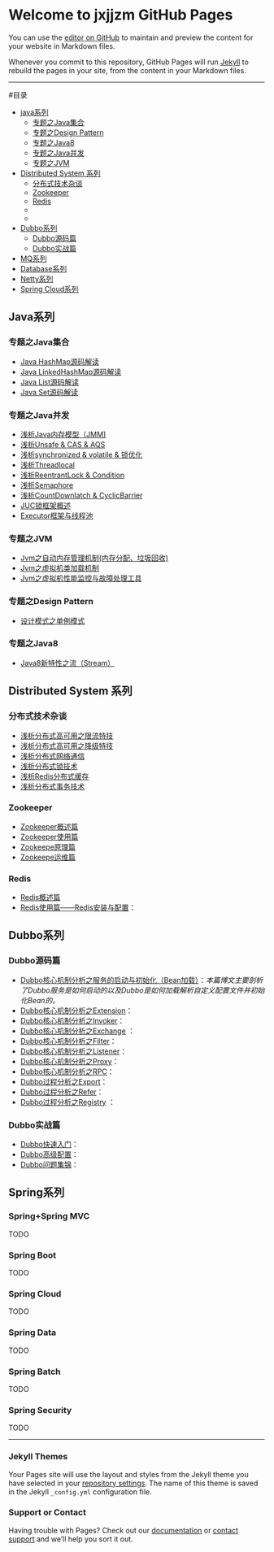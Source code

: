 # Welcome to jxjjzm GitHub Pages


You can use the [editor on GitHub](https://github.com/jxjjzm/jxjjzm.github.io/edit/master/README.md) to maintain and preview the content for your website in Markdown files.

Whenever you commit to this repository, GitHub Pages will run [Jekyll](https://jekyllrb.com/) to rebuild the pages in your site, from the content in your Markdown files.

***
#目录

* [java系列](#jxjjzm-java)
	* [专题之Java集合](#jxjjzm-java-collection)
	* [专题之Design Pattern](#jxjjzm-java-design-pattern)
	* [专题之Java8](#jxjjzm-java-java8)
	* [专题之Java并发](#jxjjzm-java-juc)
	* [专题之JVM](#jxjjzm-java-jvm)
* [Distributed System 系列](#jxjjzm-distributed-system)
	* [分布式技术杂谈](#jxjjzm-distributed-system-talk)
	* [Zookeeper](#jxjjzm-distributed-system-zookeeper)
	* [Redis](#jxjjzm-distributed-system-redis)
	* [](#jxjjzm-distributed-system-redis)
	* [](#jxjjzm-distributed-system-talk)
* [Dubbo系列](#jxjjzm-dubbo)
	* [Dubbo源码篇](#jxjjzm-dubbo-code)
	* [Dubbo实战篇](#jxjjzm-dubbo-inAction)
* [MQ系列](#mq)
* [Database系列](#database)
* [Netty系列](#netty)
* [Spring Cloud系列](#spring-cloud)



<h2 id="jxjjzm-java">Java系列</h2>
<h3 id="jxjjzm-java-collection">专题之Java集合</h3>

- [Java HashMap源码解读](https://github.com/jxjjzm/jxjjzm.github.io/blob/master/Java%E7%B3%BB%E5%88%97/Collection/Java%20HashMap%E6%BA%90%E7%A0%81%E8%A7%A3%E8%AF%BB.md)
- [Java LinkedHashMap源码解读](https://github.com/jxjjzm/jxjjzm.github.io/blob/master/Java%E7%B3%BB%E5%88%97/Collection/Java%20LinkedHashMap%E6%BA%90%E7%A0%81%E8%A7%A3%E8%AF%BB.md)
- [Java List源码解读](https://github.com/jxjjzm/jxjjzm.github.io/blob/master/Java%E7%B3%BB%E5%88%97/Collection/Java%20List%E6%BA%90%E7%A0%81%E8%A7%A3%E8%AF%BB.md)
- [Java Set源码解读](https://github.com/jxjjzm/jxjjzm.github.io/blob/master/Java%E7%B3%BB%E5%88%97/Collection/Java%20Set%E6%BA%90%E7%A0%81%E8%A7%A3%E8%AF%BB.md)

<h3 id="jxjjzm-java-juc">专题之Java并发</h3>

- [浅析Java内存模型（JMM)](https://github.com/jxjjzm/jxjjzm.github.io/blob/master/Java%E7%B3%BB%E5%88%97/Concurrent/%E6%B5%85%E6%9E%90Java%E5%86%85%E5%AD%98%E6%A8%A1%E5%9E%8B.md)
- [浅析Unsafe & CAS & AQS](https://github.com/jxjjzm/jxjjzm.github.io/blob/master/Java%E7%B3%BB%E5%88%97/Concurrent/%E6%B5%85%E6%9E%90Unsafe%20%26%20CAS%20%26%20AQS.md)
- [浅析synchronized & volatile & 锁优化](https://github.com/jxjjzm/jxjjzm.github.io/blob/master/Java%E7%B3%BB%E5%88%97/Concurrent/%E6%B5%85%E6%9E%90synchronized%20%26%20volatile%20%26%20%E9%94%81%E4%BC%98%E5%8C%96.md)
- [浅析Threadlocal](https://github.com/jxjjzm/jxjjzm.github.io/blob/master/Java%E7%B3%BB%E5%88%97/Concurrent/%E6%B5%85%E6%9E%90Threadlocal.md)
- [浅析ReentrantLock & Condition](https://github.com/jxjjzm/jxjjzm.github.io/blob/master/Java%E7%B3%BB%E5%88%97/Concurrent/%E6%B5%85%E6%9E%90ReentrantLock%20%26%20Condition.md)
- [浅析Semaphore](https://github.com/jxjjzm/jxjjzm.github.io/blob/master/Java%E7%B3%BB%E5%88%97/Concurrent/%E6%B5%85%E6%9E%90Semaphore.md)
- [浅析CountDownlatch & CyclicBarrier](https://github.com/jxjjzm/jxjjzm.github.io/blob/master/Java%E7%B3%BB%E5%88%97/Concurrent/%E6%B5%85%E6%9E%90CountDownlatch%20%26%20CyclicBarrier.md)
- [JUC锁框架概述](https://github.com/jxjjzm/jxjjzm.github.io/blob/master/Java%E7%B3%BB%E5%88%97/Concurrent/JUC%E9%94%81%E6%A1%86%E6%9E%B6%E6%A6%82%E8%BF%B0.md)
- [Executor框架与线程池](https://github.com/jxjjzm/jxjjzm.github.io/blob/master/Java%E7%B3%BB%E5%88%97/Concurrent/Executor%E6%A1%86%E6%9E%B6%E4%B8%8E%E7%BA%BF%E7%A8%8B%E6%B1%A0.md)

<h3 id="jxjjzm-java-jvm">专题之JVM</h3>


- [Jvm之自动内存管理机制(内存分配、垃圾回收)](https://github.com/jxjjzm/jxjjzm.github.io/blob/master/Java%E7%B3%BB%E5%88%97/Jvm/Jvm%E4%B9%8B%E8%87%AA%E5%8A%A8%E5%86%85%E5%AD%98%E7%AE%A1%E7%90%86%E6%9C%BA%E5%88%B6(%E5%86%85%E5%AD%98%E5%88%86%E9%85%8D%E3%80%81%E5%9E%83%E5%9C%BE%E5%9B%9E%E6%94%B6).md "Jvm之自动内存管理机制(内存分配、垃圾回收)")
- [Jvm之虚拟机类加载机制](https://github.com/jxjjzm/jxjjzm.github.io/blob/master/Java%E7%B3%BB%E5%88%97/Jvm/Jvm%E4%B9%8B%E8%99%9A%E6%8B%9F%E6%9C%BA%E7%B1%BB%E5%8A%A0%E8%BD%BD%E6%9C%BA%E5%88%B6.md "Jvm之虚拟机类加载机制")
- [Jvm之虚拟机性能监控与故障处理工具](https://github.com/jxjjzm/jxjjzm.github.io/blob/master/Java%E7%B3%BB%E5%88%97/Jvm/Jvm%E4%B9%8B%E8%99%9A%E6%8B%9F%E6%9C%BA%E6%80%A7%E8%83%BD%E7%9B%91%E6%8E%A7%E5%91%BD%E4%BB%A4%E4%B8%8E%E6%95%85%E9%9A%9C%E5%A4%84%E7%90%86%E5%B7%A5%E5%85%B7.md)



<h3 id="jxjjzm-java-design-pattern">专题之Design Pattern</h3>

* [设计模式之单例模式](https://github.com/jxjjzm/jxjjzm.github.io/blob/master/Dubbo%E7%B3%BB%E5%88%97/Dubbo%E6%BA%90%E7%A0%81%E7%AF%87/Dubbo%E6%A0%B8%E5%BF%83%E6%9C%BA%E5%88%B6%E5%88%86%E6%9E%90%E4%B9%8B%E6%9C%8D%E5%8A%A1%E7%9A%84%E5%90%AF%E5%8A%A8%E4%B8%8E%E5%88%9D%E5%A7%8B%E5%8C%96%EF%BC%88Bean%E5%8A%A0%E8%BD%BD%EF%BC%89.md)


<h3 id="jxjjzm-java-java8">专题之Java8</h3>

* [Java8新特性之流（Stream）](https://github.com/jxjjzm/jxjjzm.github.io/blob/master/Java%E7%B3%BB%E5%88%97/Java8/Java8%E6%96%B0%E7%89%B9%E6%80%A7%E4%B9%8B%E6%B5%81%EF%BC%88Stream%EF%BC%89.md)





<h2 id="jxjjzm-distributed-system">Distributed System 系列</h2>

<h3 id="jxjjzm-distributed-system-talk">分布式技术杂谈</h3>

- [浅析分布式高可用之限流特技](https://github.com/jxjjzm/jxjjzm.github.io/blob/master/Distributed%20System/%E6%B5%85%E6%9E%90%E5%88%86%E5%B8%83%E5%BC%8F%E9%AB%98%E5%8F%AF%E7%94%A8%E4%B9%8B%E9%99%90%E6%B5%81%E7%89%B9%E6%8A%80.md "浅析分布式高可用之限流特技")
- [浅析分布式高可用之降级特技](https://github.com/jxjjzm/jxjjzm.github.io/blob/master/Distributed%20System/%E6%B5%85%E6%9E%90%E5%88%86%E5%B8%83%E5%BC%8F%E9%AB%98%E5%8F%AF%E7%94%A8%E4%B9%8B%E9%99%8D%E7%BA%A7%E7%89%B9%E6%8A%80.md)
- [浅析分布式网络通信](https://github.com/jxjjzm/jxjjzm.github.io/blob/master/Distributed%20System/%E6%B5%85%E6%9E%90%E5%88%86%E5%B8%83%E5%BC%8F%E7%BD%91%E7%BB%9C%E9%80%9A%E4%BF%A1.md "分布式网络通信")
- [浅析分布式锁技术](https://github.com/jxjjzm/jxjjzm.github.io/blob/master/Distributed%20System/%E6%B5%85%E6%9E%90%E5%88%86%E5%B8%83%E5%BC%8F%E9%94%81%E6%8A%80%E6%9C%AF.md "浅析分布式锁技术")
- [浅析Redis分布式缓存](https://github.com/jxjjzm/jxjjzm.github.io/blob/master/Distributed%20System/%E6%B5%85%E6%9E%90Redis%E5%88%86%E5%B8%83%E5%BC%8F%E7%BC%93%E5%AD%98.md "浅析Redis分布式缓存")
- [浅析分布式事务技术](https://github.com/jxjjzm/jxjjzm.github.io/blob/master/Distributed%20System/%E6%B5%85%E6%9E%90%E5%88%86%E5%B8%83%E5%BC%8F%E4%BA%8B%E5%8A%A1%E6%8A%80%E6%9C%AF.md "浅析分布式事务技术")


<h3 id="jxjjzm-distributed-system-zookeeper">Zookeeper</h3>

- [Zookeeper概述篇](https://github.com/jxjjzm/jxjjzm.github.io/blob/master/Zookeeper%E7%B3%BB%E5%88%97/Zookeeper%E6%A6%82%E8%BF%B0%E7%AF%87.md)
- [Zookeeper使用篇](https://github.com/jxjjzm/jxjjzm.github.io/blob/master/Zookeeper%E7%B3%BB%E5%88%97/Zookeeper%E4%BD%BF%E7%94%A8%E7%AF%87.md)
- [Zookeepe原理篇](https://github.com/jxjjzm/jxjjzm.github.io/blob/master/Zookeeper%E7%B3%BB%E5%88%97/Zookeepe%E5%8E%9F%E7%90%86%E7%AF%87.md)
- [Zookeepe运维篇](https://github.com/jxjjzm/jxjjzm.github.io/blob/master/Zookeeper%E7%B3%BB%E5%88%97/Zookeepe%E8%BF%90%E7%BB%B4%E7%AF%87.md)


<h3 id="jxjjzm-distributed-system-redis">Redis</h3>


* [Redis概述篇](https://github.com/jxjjzm/jxjjzm.github.io/blob/master/Redis%E7%B3%BB%E5%88%97/Redis%E6%A6%82%E8%BF%B0%E7%AF%87.md)
* [Redis使用篇——Redis安装与配置](https://github.com/jxjjzm/jxjjzm.github.io/blob/master/Redis%E7%B3%BB%E5%88%97/Redis%E4%BD%BF%E7%94%A8%E7%AF%87%E2%80%94%E2%80%94Redis%E5%AE%89%E8%A3%85%E4%B8%8E%E9%85%8D%E7%BD%AE.md)：





<h2 id="jxjjzm-dubbo">Dubbo系列</h2>
<h3 id="jxjjzm-dubbo-code">Dubbo源码篇</h3>


* [Dubbo核心机制分析之服务的启动与初始化（Bean加载）](https://github.com/jxjjzm/jxjjzm.github.io/blob/master/Dubbo%E7%B3%BB%E5%88%97/Dubbo%E6%BA%90%E7%A0%81%E7%AF%87/Dubbo%E6%A0%B8%E5%BF%83%E6%9C%BA%E5%88%B6%E5%88%86%E6%9E%90%E4%B9%8BBean%E5%8A%A0%E8%BD%BD.md)：*本篇博文主要剖析了Dubbo服务是如何启动的以及Dubbo是如何加载解析自定义配置文件并初始化Bean的。*
* [Dubbo核心机制分析之Extension](https://www.baidu.com/)：
* [Dubbo核心机制分析之Invoker](https://www.baidu.com/)：
* [Dubbo核心机制分析之Exchange](https://www.baidu.com/) ：
* [Dubbo核心机制分析之Filter](https://www.baidu.com/)：
* [Dubbo核心机制分析之Listener](https://www.baidu.com/)：
* [Dubbo核心机制分析之Proxy](https://www.baidu.com/)：
* [Dubbo核心机制分析之RPC](https://www.baidu.com/)：
* [Dubbo过程分析之Export](https://www.baidu.com/)：
* [Dubbo过程分析之Refer](https://www.baidu.com/)：
* [Dubbo过程分析之Registry](https://www.baidu.com/) ：


<h3 id="jxjjzm-dubbo-inAction">Dubbo实战篇</h3>

* [Dubbo快速入门](https://github.com/jxjjzm/jxjjzm.github.io/blob/master/Dubbo%E7%B3%BB%E5%88%97/Dubbo%E5%AE%9E%E6%88%98%E7%AF%87/Dubbo%E5%85%A5%E9%97%A8.md)：
* [Dubbo高级配置](https://www.baidu.com/)：
* [Dubbo问题集锦](https://www.baidu.com/)：



<h2 id="jxjjzm-spring">Spring系列</h2>
<h3 id="jxjjzm-spring-mvc">Spring+Spring MVC</h3>
TODO
<h3 id="jxjjzm-spring-boot">Spring Boot</h3>
TODO
<h3 id="jxjjzm-spring-mvc">Spring Cloud</h3>
TODO
<h3 id="jxjjzm-spring-mvc">Spring Data</h3>
TODO
<h3 id="jxjjzm-spring-mvc">Spring Batch</h3>
TODO
<h3 id="jxjjzm-spring-mvc">Spring Security</h3>
TODO






* * *
### Jekyll Themes

Your Pages site will use the layout and styles from the Jekyll theme you have selected in your [repository settings](https://github.com/jxjjzm/jxjjzm.github.io/settings). The name of this theme is saved in the Jekyll `_config.yml` configuration file.

### Support or Contact

Having trouble with Pages? Check out our [documentation](https://help.github.com/categories/github-pages-basics/) or [contact support](https://github.com/contact) and we’ll help you sort it out.
